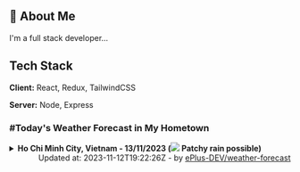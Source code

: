 ## 🚀 About Me
I'm a full stack developer...


## Tech Stack

**Client:** React, Redux, TailwindCSS

**Server:** Node, Express

### #Today's Weather Forecast in My Hometown



<details>
    <summary><b>Ho Chi Minh City, Vietnam - 13/11/2023 (<img src="https://cdn.weatherapi.com/weather/64x64/day/176.png" /> Patchy rain possible)</b>
    </summary>

    
<table>
    <tr>
        <th>Hour</th>
        <td>00:00</td><td>01:00</td><td>02:00</td><td>03:00</td><td>04:00</td><td>05:00</td><td>06:00</td><td>07:00</td><td>08:00</td><td>09:00</td><td>10:00</td><td>11:00</td><td>12:00</td><td>13:00</td><td>14:00</td><td>15:00</td><td>16:00</td><td>17:00</td><td>18:00</td><td>19:00</td><td>20:00</td><td>21:00</td><td>22:00</td><td>23:00</td>
    </tr>
    <tr>
        <th>Weather</th>
        <td><img src="https://cdn.weatherapi.com/weather/64x64/night/113.png"></img></td><td><img src="https://cdn.weatherapi.com/weather/64x64/night/113.png"></img></td><td><img src="https://cdn.weatherapi.com/weather/64x64/night/116.png"></img></td><td><img src="https://cdn.weatherapi.com/weather/64x64/night/113.png"></img></td><td><img src="https://cdn.weatherapi.com/weather/64x64/night/143.png"></img></td><td><img src="https://cdn.weatherapi.com/weather/64x64/night/143.png"></img></td><td><img src="https://cdn.weatherapi.com/weather/64x64/day/143.png"></img></td><td><img src="https://cdn.weatherapi.com/weather/64x64/day/116.png"></img></td><td><img src="https://cdn.weatherapi.com/weather/64x64/day/113.png"></img></td><td><img src="https://cdn.weatherapi.com/weather/64x64/day/116.png"></img></td><td><img src="https://cdn.weatherapi.com/weather/64x64/day/113.png"></img></td><td><img src="https://cdn.weatherapi.com/weather/64x64/day/176.png"></img></td><td><img src="https://cdn.weatherapi.com/weather/64x64/day/176.png"></img></td><td><img src="https://cdn.weatherapi.com/weather/64x64/day/176.png"></img></td><td><img src="https://cdn.weatherapi.com/weather/64x64/day/353.png"></img></td><td><img src="https://cdn.weatherapi.com/weather/64x64/day/176.png"></img></td><td><img src="https://cdn.weatherapi.com/weather/64x64/day/113.png"></img></td><td><img src="https://cdn.weatherapi.com/weather/64x64/day/113.png"></img></td><td><img src="https://cdn.weatherapi.com/weather/64x64/night/113.png"></img></td><td><img src="https://cdn.weatherapi.com/weather/64x64/night/176.png"></img></td><td><img src="https://cdn.weatherapi.com/weather/64x64/night/116.png"></img></td><td><img src="https://cdn.weatherapi.com/weather/64x64/night/113.png"></img></td><td><img src="https://cdn.weatherapi.com/weather/64x64/night/113.png"></img></td><td><img src="https://cdn.weatherapi.com/weather/64x64/night/113.png"></img></td>
    </tr>
    <tr>
        <th>Condition</th>
        <td width="200px">Clear</td><td width="200px">Clear</td><td width="200px">Partly cloudy</td><td width="200px">Clear</td><td width="200px">Mist</td><td width="200px">Mist</td><td width="200px">Mist</td><td width="200px">Partly cloudy</td><td width="200px">Sunny</td><td width="200px">Partly cloudy</td><td width="200px">Sunny</td><td width="200px">Patchy rain possible</td><td width="200px">Patchy rain possible</td><td width="200px">Patchy rain possible</td><td width="200px">Light rain shower</td><td width="200px">Patchy rain possible</td><td width="200px">Sunny</td><td width="200px">Sunny</td><td width="200px">Clear</td><td width="200px">Patchy rain possible</td><td width="200px">Partly cloudy</td><td width="200px">Clear</td><td width="200px">Clear</td><td width="200px">Clear</td>
    </tr>
    <tr>
        <th>Temperature</th>
        <td>24.9 °C</td><td>24.7 °C</td><td>26 °C</td><td>24.2 °C</td><td>24.1 °C</td><td>23.9 °C</td><td>23.9 °C</td><td>25.3 °C</td><td>27 °C</td><td>28.5 °C</td><td>30.3 °C</td><td>31.8 °C</td><td>31.7 °C</td><td>31.5 °C</td><td>30.4 °C</td><td>29.9 °C</td><td>29.7 °C</td><td>28.6 °C</td><td>27.4 °C</td><td>26.7 °C</td><td>26.2 °C</td><td>25.8 °C</td><td>25.5 °C</td><td>25.3 °C</td>
    </tr>
    <tr>
        <th>Wind</th>
        <td>6.5 kph</td><td>6.5 kph</td><td>3.6 kph</td><td>6.5 kph</td><td>5.8 kph</td><td>5.8 kph</td><td>6.8 kph</td><td>7.2 kph</td><td>7.2 kph</td><td>8.6 kph</td><td>6.5 kph</td><td>5 kph</td><td>6.1 kph</td><td>4.7 kph</td><td>5.8 kph</td><td>5 kph</td><td>3.6 kph</td><td>4 kph</td><td>5.4 kph</td><td>6.8 kph</td><td>6.8 kph</td><td>6.5 kph</td><td>4.7 kph</td><td>2.2 kph</td>
    </tr>
</table>

</details>

<div align="right">
    Updated at: 2023-11-12T19:22:26Z - by <a target="_blank"
        href="https://github.com/ePlus-DEV/weather-forecast">ePlus-DEV/weather-forecast</a>
</div>